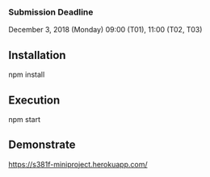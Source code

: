 ### Submission Deadline

December 3, 2018 (Monday) 09:00 (T01), 11:00 (T02, T03)

## Installation

npm install

## Execution

npm start

## Demonstrate

https://s381f-miniproject.herokuapp.com/

